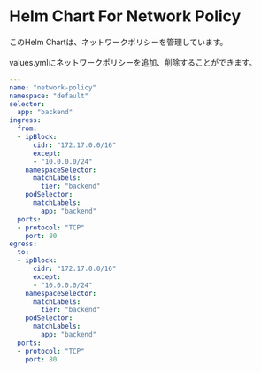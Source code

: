 # Helm Chart For Network Policy

このHelm Chartは、ネットワークポリシーを管理しています。
<br><br>
values.ymlにネットワークポリシーを追加、削除することができます。

```yaml
---
name: "network-policy"
namespace: "default"
selector:
  app: "backend"
ingress:
  from:
  - ipBlock:
      cidr: "172.17.0.0/16"
      except:
      - "10.0.0.0/24"
    namespaceSelector:
      matchLabels:
        tier: "backend"
    podSelector:
      matchLabels:
        app: "backend"
  ports:
  - protocol: "TCP"
    port: 80
egress:
  to:
  - ipBlock:
      cidr: "172.17.0.0/16"
      except:
      - "10.0.0.0/24"
    namespaceSelector:
      matchLabels:
        tier: "backend"
    podSelector:
      matchLabels:
        app: "backend"
  ports:
  - protocol: "TCP"
    port: 80
```
